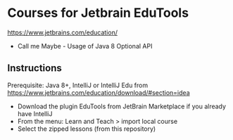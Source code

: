# Courses for Jetbrain EduTools

https://www.jetbrains.com/education/


* Call me Maybe - Usage of Java 8 Optional API


## Instructions
Prerequisite: Java 8+, IntelliJ or  IntelliJ Edu from https://www.jetbrains.com/education/download/#section=idea 

* Download the plugin EduTools from JetBrain Marketplace if you already have IntelliJ
* From the menu: Learn and Teach > import local course
* Select the zipped lessons (from this repository)
